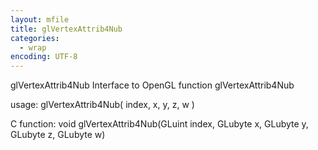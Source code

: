 ```yaml
---
layout: mfile
title: glVertexAttrib4Nub
categories:
  - wrap
encoding: UTF-8
---
```


glVertexAttrib4Nub  Interface to OpenGL function glVertexAttrib4Nub

usage:  glVertexAttrib4Nub( index, x, y, z, w )

C function:  void glVertexAttrib4Nub(GLuint index, GLubyte x, GLubyte y, GLubyte z, GLubyte w)